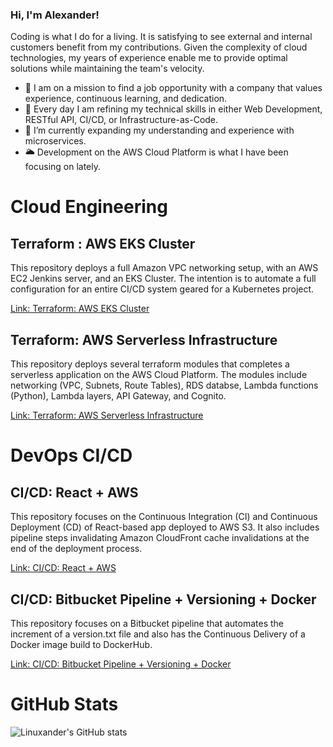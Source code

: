 ### Hi, I'm Alexander!

Coding is what I do for a living. It is satisfying to see external and internal customers benefit from my contributions. Given the complexity of cloud technologies, my years of experience enable me to provide optimal solutions while maintaining the team's velocity.

- 👔 I am on a mission to find a job opportunity with a company that values experience, continuous learning, and dedication.
- 🚀 Every day I am refining my technical skills in either Web Development, RESTful API, CI/CD, or Infrastructure-as-Code.
- 🌱 I’m currently expanding my understanding and experience with microservices.
- 🌥️ Development on the AWS Cloud Platform is what I have been focusing on lately.  
  
  
  
# Cloud Engineering

## Terraform : AWS EKS Cluster

This repository deploys a full Amazon VPC networking setup, with an AWS EC2 Jenkins server, and an EKS Cluster.  The intention is to automate a full configuration for an entire CI/CD system geared for a Kubernetes project.

[Link: Terraform: AWS EKS Cluster](https://github.com/Linuxander/Terraform_AWS_EKS_Cluster)

## Terraform: AWS Serverless Infrastructure

This repository deploys several terraform modules that completes a serverless application on the AWS Cloud Platform.  The modules include networking (VPC, Subnets, Route Tables), RDS databse, Lambda functions (Python), Lambda layers, API Gateway, and Cognito.

[Link: Terraform: AWS Serverless Infrastructure](https://github.com/Linuxander/Terraform_AWS_Serverless_Infrastructure)
  
  
  
# DevOps CI/CD

## CI/CD: React + AWS

This repository focuses on the Continuous Integration (CI) and Continuous Deployment (CD) of React-based app deployed to AWS S3.  It also includes pipeline steps invalidating Amazon CloudFront cache invalidations at the end of the deployment process.

[Link: CI/CD: React + AWS](https://github.com/Linuxander/CI_CD_Bitbucket_Pipline_React_AWS)

## CI/CD: Bitbucket Pipeline + Versioning + Docker

This repository focuses on a Bitbucket pipeline that automates the increment of a version.txt file and also has the Continuous Delivery of a Docker image build to DockerHub.

[Link: CI/CD: Bitbucket Pipeline + Versioning + Docker](https://github.com/Linuxander/CI_Bitbucket_Pipeline_Docker_Build_Example)
  
  
  
# GitHub Stats
![Linuxander's GitHub stats](https://github-readme-stats.vercel.app/api?username=linuxander&showicons=true&theme=nord)


